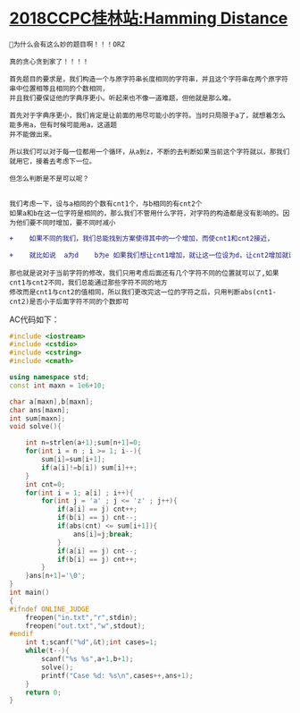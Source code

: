# [2018CCPC桂林站:Hamming Distance](https://codeforces.com/gym/102823/problem/H)  

    🥫为什么会有这么妙的题目啊！！！ORZ
    
    真的贪心贪到家了！！！！
    
    首先题目的要求是，我们构造一个与原字符串长度相同的字符串，并且这个字符串在两个原字符串中位置相等且相同的个数相同，
    并且我们要保证他的字典序更小。听起来也不像一道难题，但他就是那么难。
    
    首先对于字典序更小，我们肯定是让前面的用尽可能小的字符。当时只局限于a了，就想着怎么能多用a，但有时候可能用a，这道题
    并不能做出来。
    
    所以我们可以对于每一位都用一个循环，从a到z，不断的去判断如果当前这个字符就以，那我们就用它，接着去考虑下一位。
    
    但怎么判断是不是可以呢？
    
    
    我们考虑一下，设与a相同的个数有cnt1个，与b相同的有cnt2个
    如果a和b在这一位字符是相同的，那么我们不管用什么字符，对字符的构造都是没有影响的。因为他们要不同时增加，要不同时减小
```diff
+    如果不同的我们，我们总能找到方案使得其中的一个增加，而使cnt1和cnt2接近，
    
+    就比如说  a为d    b为e 如果我们想让cnt1增加，就让这一位设为d，让cnt2增加就设为e，又如果我们都不像增加那么设为a就可以了。
```
    那也就是说对于当前字符的修改，我们只用考虑后面还有几个字符不同的位置就可以了,如果cnt1与cnt2不同，我们总能通过那些字符不同的地方
    修改而是cnt1与cnt2的值相同，所以我们更改完这一位的字符之后，只用判断abs(cnt1-cnt2)是否小于后面字符不同的个数即可
    
AC代码如下：
```C++
#include <iostream>
#include <cstdio>
#include <cstring>
#include <cmath>

using namespace std;
const int maxn = 1e6+10;

char a[maxn],b[maxn];
char ans[maxn];
int sum[maxn];
void solve(){

    int n=strlen(a+1);sum[n+1]=0;
    for(int i = n ; i >= 1; i--){
        sum[i]=sum[i+1];
        if(a[i]!=b[i]) sum[i]++;
    }
    int cnt=0;
    for(int i = 1; a[i] ; i++){
        for(int j = 'a' ; j <= 'z' ; j++){
            if(a[i] == j) cnt++;
            if(b[i] == j) cnt--;
            if(abs(cnt) <= sum[i+1]){
                ans[i]=j;break;
            }
            if(a[i] == j) cnt--;
            if(b[i] == j) cnt++;
        }
    }ans[n+1]='\0';
}
int main()
{
#ifndef ONLINE_JUDGE
    freopen("in.txt","r",stdin);
    freopen("out.txt","w",stdout);
#endif
    int t;scanf("%d",&t);int cases=1;
    while(t--){
        scanf("%s %s",a+1,b+1);
        solve();
        printf("Case %d: %s\n",cases++,ans+1);
    }
    return 0;
}
```
    
